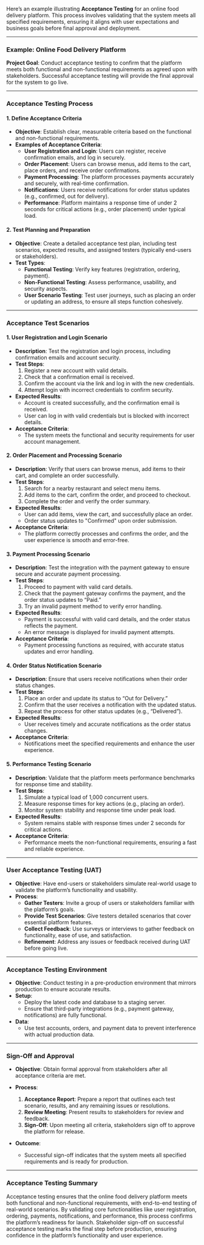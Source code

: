 Here’s an example illustrating **Acceptance Testing** for an online food delivery platform. This process involves validating that the system meets all specified requirements, ensuring it aligns with user expectations and business goals before final approval and deployment.

---

### Example: Online Food Delivery Platform

**Project Goal**: Conduct acceptance testing to confirm that the platform meets both functional and non-functional requirements as agreed upon with stakeholders. Successful acceptance testing will provide the final approval for the system to go live.

---

### **Acceptance Testing Process**

#### 1. **Define Acceptance Criteria**

   - **Objective**: Establish clear, measurable criteria based on the functional and non-functional requirements.
   - **Examples of Acceptance Criteria**:
     - **User Registration and Login**: Users can register, receive confirmation emails, and log in securely.
     - **Order Placement**: Users can browse menus, add items to the cart, place orders, and receive order confirmations.
     - **Payment Processing**: The platform processes payments accurately and securely, with real-time confirmation.
     - **Notifications**: Users receive notifications for order status updates (e.g., confirmed, out for delivery).
     - **Performance**: Platform maintains a response time of under 2 seconds for critical actions (e.g., order placement) under typical load.

#### 2. **Test Planning and Preparation**

   - **Objective**: Create a detailed acceptance test plan, including test scenarios, expected results, and assigned testers (typically end-users or stakeholders).
   - **Test Types**:
     - **Functional Testing**: Verify key features (registration, ordering, payment).
     - **Non-Functional Testing**: Assess performance, usability, and security aspects.
     - **User Scenario Testing**: Test user journeys, such as placing an order or updating an address, to ensure all steps function cohesively.

---

### **Acceptance Test Scenarios**

#### 1. **User Registration and Login Scenario**

   - **Description**: Test the registration and login process, including confirmation emails and account security.
   - **Test Steps**:
     1. Register a new account with valid details.
     2. Check that a confirmation email is received.
     3. Confirm the account via the link and log in with the new credentials.
     4. Attempt login with incorrect credentials to confirm security.
   - **Expected Results**:
     - Account is created successfully, and the confirmation email is received.
     - User can log in with valid credentials but is blocked with incorrect details.
   - **Acceptance Criteria**:
     - The system meets the functional and security requirements for user account management.

#### 2. **Order Placement and Processing Scenario**

   - **Description**: Verify that users can browse menus, add items to their cart, and complete an order successfully.
   - **Test Steps**:
     1. Search for a nearby restaurant and select menu items.
     2. Add items to the cart, confirm the order, and proceed to checkout.
     3. Complete the order and verify the order summary.
   - **Expected Results**:
     - User can add items, view the cart, and successfully place an order.
     - Order status updates to "Confirmed" upon order submission.
   - **Acceptance Criteria**:
     - The platform correctly processes and confirms the order, and the user experience is smooth and error-free.

#### 3. **Payment Processing Scenario**

   - **Description**: Test the integration with the payment gateway to ensure secure and accurate payment processing.
   - **Test Steps**:
     1. Proceed to payment with valid card details.
     2. Check that the payment gateway confirms the payment, and the order status updates to “Paid.”
     3. Try an invalid payment method to verify error handling.
   - **Expected Results**:
     - Payment is successful with valid card details, and the order status reflects the payment.
     - An error message is displayed for invalid payment attempts.
   - **Acceptance Criteria**:
     - Payment processing functions as required, with accurate status updates and error handling.

#### 4. **Order Status Notification Scenario**

   - **Description**: Ensure that users receive notifications when their order status changes.
   - **Test Steps**:
     1. Place an order and update its status to “Out for Delivery.”
     2. Confirm that the user receives a notification with the updated status.
     3. Repeat the process for other status updates (e.g., “Delivered”).
   - **Expected Results**:
     - User receives timely and accurate notifications as the order status changes.
   - **Acceptance Criteria**:
     - Notifications meet the specified requirements and enhance the user experience.

#### 5. **Performance Testing Scenario**

   - **Description**: Validate that the platform meets performance benchmarks for response time and stability.
   - **Test Steps**:
     1. Simulate a typical load of 1,000 concurrent users.
     2. Measure response times for key actions (e.g., placing an order).
     3. Monitor system stability and response time under peak load.
   - **Expected Results**:
     - System remains stable with response times under 2 seconds for critical actions.
   - **Acceptance Criteria**:
     - Performance meets the non-functional requirements, ensuring a fast and reliable experience.

---

### **User Acceptance Testing (UAT)**

   - **Objective**: Have end-users or stakeholders simulate real-world usage to validate the platform’s functionality and usability.
   - **Process**:
     - **Gather Testers**: Invite a group of users or stakeholders familiar with the platform’s goals.
     - **Provide Test Scenarios**: Give testers detailed scenarios that cover essential platform features.
     - **Collect Feedback**: Use surveys or interviews to gather feedback on functionality, ease of use, and satisfaction.
     - **Refinement**: Address any issues or feedback received during UAT before going live.

---

### **Acceptance Testing Environment**

   - **Objective**: Conduct testing in a pre-production environment that mirrors production to ensure accurate results.
   - **Setup**:
     - Deploy the latest code and database to a staging server.
     - Ensure that third-party integrations (e.g., payment gateway, notifications) are fully functional.
   - **Data**:
     - Use test accounts, orders, and payment data to prevent interference with actual production data.

---

### **Sign-Off and Approval**

   - **Objective**: Obtain formal approval from stakeholders after all acceptance criteria are met.
   - **Process**:
     1. **Acceptance Report**: Prepare a report that outlines each test scenario, results, and any remaining issues or resolutions.
     2. **Review Meeting**: Present results to stakeholders for review and feedback.
     3. **Sign-Off**: Upon meeting all criteria, stakeholders sign off to approve the platform for release.

   - **Outcome**:
     - Successful sign-off indicates that the system meets all specified requirements and is ready for production.

---

### **Acceptance Testing Summary**

Acceptance testing ensures that the online food delivery platform meets both functional and non-functional requirements, with end-to-end testing of real-world scenarios. By validating core functionalities like user registration, ordering, payments, notifications, and performance, this process confirms the platform’s readiness for launch. Stakeholder sign-off on successful acceptance testing marks the final step before production, ensuring confidence in the platform’s functionality and user experience.
